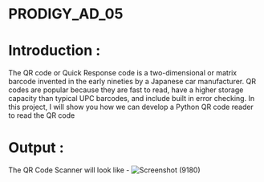 # PRODIGY_AD_05
# Introduction :
The QR code or Quick Response code is a two-dimensional or matrix barcode invented in the early nineties by a Japanese car manufacturer. QR codes are popular because they are fast to read, have a higher storage capacity than typical UPC barcodes, and include built in error checking. In this project, I will show you how we can develop a Python QR code reader to read the QR code
# Output :
The QR Code Scanner will look like -
![Screenshot (9180)](https://github.com/RANJANA20-eng/PRODIGY_AD_05/assets/133365717/3c813187-e941-4eb7-ac8f-472f5e959eb1)
